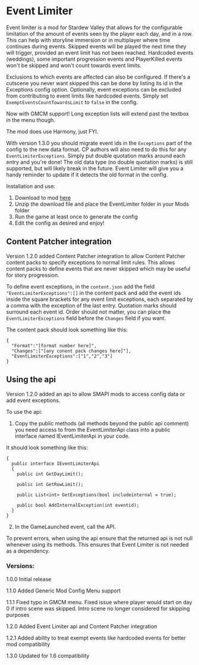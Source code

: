 # Event Limiter

Event limiter is a mod for Stardew Valley that allows for the configurable limitation of the amount of events seen by the player each day, and in a row. 
This can help with storyline immersion or in multiplayer where time continues during events. 
Skipped events will be played the next time they will trigger, provided an event limit has not been reached.
Hardcoded events (weddings), some important progression events and PlayerKilled events won't be skipped and won't count towards event limits.

Exclusions to which events are affected can also be configured. If there's a cutscene you never want skipped this can be done by listing its id in the Exceptions config option. Optionally, event exceptions can be excluded from contributing to event limits like hardcoded events. Simply set ``ExemptEventsCountTowardsLimit`` to ``false`` in the config.

Now with GMCM support! Long exception lists will extend past the textbox in the menu though.

The mod does use Harmony, just FYI.

With version 1.3.0 you should migrate event ids in the ``Exceptions`` part of the config to the new data format. CP authors will also need to do this for any ``EventLimiterExceptions``. Simply put double quotation marks around each entry and you're done! The old data type (no double quotation marks) is still supported, but will likely break in the future. Event Limiter will give you a handy reminder to update if it detects the old format in the config.

Installation and use:
1. Download to mod [here](https://www.nexusmods.com/stardewvalley/mods/10735)
2. Unzip the download file and place the EventLimiter folder in your Mods folder
3. Run the game at least once to generate the config
4. Edit the config as desired and enjoy!

## Content Patcher integration ##

Version 1.2.0 added Content Patcher integration to allow Content Patcher content packs to specify exceptions to normal limit rules. This allows content packs to define events that are never skipped which may be useful for story progression.

To define event exceptions, in the ```content.json``` add the field ```"EventLimiterExceptions":[]``` in the content pack and add the event ids inside the square brackets for any event limit exceptions, each separated by a comma with the exception of the last entry. Quotation marks should surround each event id. Order should not matter, you can place the ```EventLimiterExceptions``` field before the ```Changes``` field if you want.

The content pack should look something like this:
```
{
  "Format":"[format number here]",
  "Changes":["[any conent pack changes here]"],
  "EventLimiterExceptions":["1","2","3"]
}
```

## Using the api ##

Version 1.2.0 added an api to allow SMAPI mods to access config data or add event exceptions.

To use the api:
1. Copy the public methods (all methods beyond the public api comment) you need access to from the EventLimiterApi class into a public interface named IEventLimiterApi in your code.

It should look something like this:
```
{
  public interface IEventLimiterApi
  {
    public int GetDayLimit();
    
    public int GetRowLimit();
    
    public List<int> GetExceptions(bool includeinternal = true);
    
    public bool AddInternalException(int eventid);
  }
}
```
2. In the GameLaunched event, call the API.

To prevent errors, when using the api ensure that the returned api is not null whenever using its methods. This ensures that Event Limiter is not needed as a dependency.

### Versions: ###
1.0.0 Initial release

1.1.0 Added Generic Mod Config Menu support

1.1.1 Fixed typo in GMCM menu. Fixed issue where player would start on day 0 if intro scene was skipped. Intro scene no longer considered for skipping purposes

1.2.0 Added Event Limiter api and Content Patcher integration

1.2.1 Added ability to treat exempt events like hardcoded events for better mod compatibility

1.3.0 Updated for 1.6 compatibility
